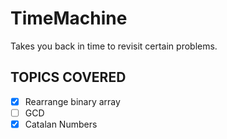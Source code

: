 # TimeMachine
Takes you back in time to revisit certain problems.

## TOPICS COVERED

- [x] Rearrange binary array
- [ ] GCD
- [x] Catalan Numbers
